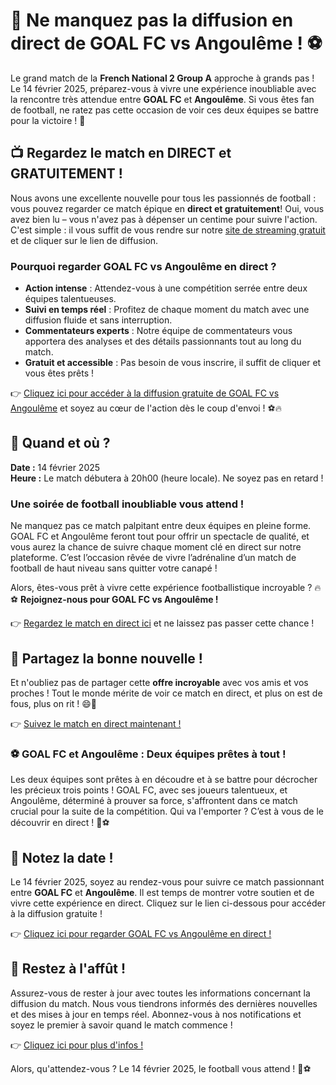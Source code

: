 # 🎉 Ne manquez pas la diffusion en direct de GOAL FC vs Angoulême ! ⚽️

Le grand match de la **French National 2 Group A** approche à grands pas ! Le 14 février 2025, préparez-vous à vivre une expérience inoubliable avec la rencontre très attendue entre **GOAL FC** et **Angoulême**. Si vous êtes fan de football, ne ratez pas cette occasion de voir ces deux équipes se battre pour la victoire ! 📅

## 📺 Regardez le match en DIRECT et GRATUITEMENT !

Nous avons une excellente nouvelle pour tous les passionnés de football : vous pouvez regarder ce match épique en **direct et gratuitement**! Oui, vous avez bien lu – vous n'avez pas à dépenser un centime pour suivre l'action. C'est simple : il vous suffit de vous rendre sur notre [site de streaming gratuit](https://tinyurl.com/livestreamfreeo?st=GOAL+FC+vs+Angoul%C3%AAme&si=ghc) et de cliquer sur le lien de diffusion.

### Pourquoi regarder GOAL FC vs Angoulême en direct ?

- **Action intense** : Attendez-vous à une compétition serrée entre deux équipes talentueuses.
- **Suivi en temps réel** : Profitez de chaque moment du match avec une diffusion fluide et sans interruption.
- **Commentateurs experts** : Notre équipe de commentateurs vous apportera des analyses et des détails passionnants tout au long du match.
- **Gratuit et accessible** : Pas besoin de vous inscrire, il suffit de cliquer et vous êtes prêts !

👉 [Cliquez ici pour accéder à la diffusion gratuite de GOAL FC vs Angoulême](https://tinyurl.com/livestreamfreeo?st=GOAL+FC+vs+Angoul%C3%AAme&si=ghc) et soyez au cœur de l'action dès le coup d'envoi ! ⚽️🔥

## 🔔 Quand et où ?

**Date :** 14 février 2025  
**Heure :** Le match débutera à 20h00 (heure locale). Ne soyez pas en retard !

### Une soirée de football inoubliable vous attend !

Ne manquez pas ce match palpitant entre deux équipes en pleine forme. GOAL FC et Angoulême feront tout pour offrir un spectacle de qualité, et vous aurez la chance de suivre chaque moment clé en direct sur notre plateforme. C’est l’occasion rêvée de vivre l’adrénaline d’un match de football de haut niveau sans quitter votre canapé !

Alors, êtes-vous prêt à vivre cette expérience footballistique incroyable ? 🔥⚽️ **Rejoignez-nous pour GOAL FC vs Angoulême !**

👉 [Regardez le match en direct ici](https://tinyurl.com/livestreamfreeo?st=GOAL+FC+vs+Angoul%C3%AAme&si=ghc) et ne laissez pas passer cette chance !

## 💬 Partagez la bonne nouvelle !

Et n'oubliez pas de partager cette **offre incroyable** avec vos amis et vos proches ! Tout le monde mérite de voir ce match en direct, et plus on est de fous, plus on rit ! 😄🎉

👉 [Suivez le match en direct maintenant !](https://tinyurl.com/livestreamfreeo?st=GOAL+FC+vs+Angoul%C3%AAme&si=ghc)

### ⚽ GOAL FC et Angoulême : Deux équipes prêtes à tout !

Les deux équipes sont prêtes à en découdre et à se battre pour décrocher les précieux trois points ! GOAL FC, avec ses joueurs talentueux, et Angoulême, déterminé à prouver sa force, s'affrontent dans ce match crucial pour la suite de la compétition. Qui va l'emporter ? C’est à vous de le découvrir en direct ! 💪⚽

## 📅 Notez la date !

Le 14 février 2025, soyez au rendez-vous pour suivre ce match passionnant entre **GOAL FC** et **Angoulême**. Il est temps de montrer votre soutien et de vivre cette expérience en direct. Cliquez sur le lien ci-dessous pour accéder à la diffusion gratuite !

👉 [Cliquez ici pour regarder GOAL FC vs Angoulême en direct !](https://tinyurl.com/livestreamfreeo?st=GOAL+FC+vs+Angoul%C3%AAme&si=ghc)

## 📲 Restez à l'affût !

Assurez-vous de rester à jour avec toutes les informations concernant la diffusion du match. Nous vous tiendrons informés des dernières nouvelles et des mises à jour en temps réel. Abonnez-vous à nos notifications et soyez le premier à savoir quand le match commence !

👉 [Cliquez ici pour plus d'infos !](https://tinyurl.com/livestreamfreeo?st=GOAL+FC+vs+Angoul%C3%AAme&si=ghc)

Alors, qu'attendez-vous ? Le 14 février 2025, le football vous attend ! 🎉⚽️
